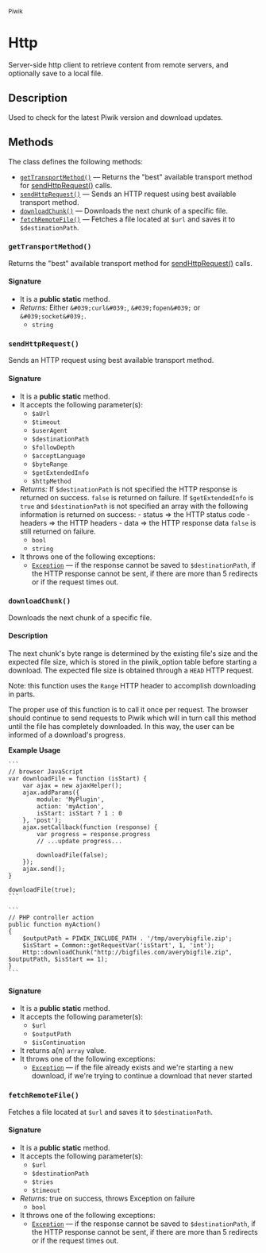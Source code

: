 <small>Piwik</small>

Http
====

Server-side http client to retrieve content from remote servers, and optionally save to a local file.

Description
-----------

Used to check for the latest Piwik version and download updates.


Methods
-------

The class defines the following methods:

- [`getTransportMethod()`](#getTransportMethod) &mdash; Returns the "best" available transport method for [sendHttpRequest()](#sendHttpRequest) calls.
- [`sendHttpRequest()`](#sendHttpRequest) &mdash; Sends an HTTP request using best available transport method.
- [`downloadChunk()`](#downloadChunk) &mdash; Downloads the next chunk of a specific file.
- [`fetchRemoteFile()`](#fetchRemoteFile) &mdash; Fetches a file located at `$url` and saves it to `$destinationPath`.

<a name="gettransportmethod" id="gettransportmethod"></a>
### `getTransportMethod()`

Returns the "best" available transport method for [sendHttpRequest()](#sendHttpRequest) calls.

#### Signature

- It is a **public static** method.
- _Returns:_ Either `&#039;curl&#039;`, `&#039;fopen&#039;` or `&#039;socket&#039;`.
    - `string`

<a name="sendhttprequest" id="sendhttprequest"></a>
### `sendHttpRequest()`

Sends an HTTP request using best available transport method.

#### Signature

- It is a **public static** method.
- It accepts the following parameter(s):
    - `$aUrl`
    - `$timeout`
    - `$userAgent`
    - `$destinationPath`
    - `$followDepth`
    - `$acceptLanguage`
    - `$byteRange`
    - `$getExtendedInfo`
    - `$httpMethod`
- _Returns:_ If `$destinationPath` is not specified the HTTP response is returned on success. `false` is returned on failure. If `$getExtendedInfo` is `true` and `$destinationPath` is not specified an array with the following information is returned on success: - status =&gt; the HTTP status code - headers =&gt; the HTTP headers - data =&gt; the HTTP response data `false` is still returned on failure.
    - `bool`
    - `string`
- It throws one of the following exceptions:
    - [`Exception`](http://php.net/class.Exception) &mdash; if the response cannot be saved to `$destinationPath`, if the HTTP response cannot be sent, if there are more than 5 redirects or if the request times out.

<a name="downloadchunk" id="downloadchunk"></a>
### `downloadChunk()`

Downloads the next chunk of a specific file.

#### Description

The next chunk's byte range
is determined by the existing file's size and the expected file size, which
is stored in the piwik_option table before starting a download. The expected
file size is obtained through a `HEAD` HTTP request.

Note: this function uses the `Range` HTTP header to accomplish downloading in
parts.

The proper use of this function is to call it once per request. The browser
should continue to send requests to Piwik which will in turn call this method
until the file has completely downloaded. In this way, the user can be informed
of a download's progress.

**Example Usage**

    ```
    // browser JavaScript
    var downloadFile = function (isStart) {
        var ajax = new ajaxHelper();
        ajax.addParams({
            module: 'MyPlugin',
            action: 'myAction',
            isStart: isStart ? 1 : 0
        }, 'post');
        ajax.setCallback(function (response) {
            var progress = response.progress
            // ...update progress...

            downloadFile(false);
        });
        ajax.send();
    }

    downloadFile(true);
    ```

    ```
    // PHP controller action
    public function myAction()
    {
        $outputPath = PIWIK_INCLUDE_PATH . '/tmp/averybigfile.zip';
        $isStart = Common::getRequestVar('isStart', 1, 'int');
        Http::downloadChunk("http://bigfiles.com/averybigfile.zip", $outputPath, $isStart == 1);
    }
    ```

#### Signature

- It is a **public static** method.
- It accepts the following parameter(s):
    - `$url`
    - `$outputPath`
    - `$isContinuation`
- It returns a(n) `array` value.
- It throws one of the following exceptions:
    - [`Exception`](http://php.net/class.Exception) &mdash; if the file already exists and we&#039;re starting a new download, if we&#039;re trying to continue a download that never started

<a name="fetchremotefile" id="fetchremotefile"></a>
### `fetchRemoteFile()`

Fetches a file located at `$url` and saves it to `$destinationPath`.

#### Signature

- It is a **public static** method.
- It accepts the following parameter(s):
    - `$url`
    - `$destinationPath`
    - `$tries`
    - `$timeout`
- _Returns:_ true on success, throws Exception on failure
    - `bool`
- It throws one of the following exceptions:
    - [`Exception`](http://php.net/class.Exception) &mdash; if the response cannot be saved to `$destinationPath`, if the HTTP response cannot be sent, if there are more than 5 redirects or if the request times out.

